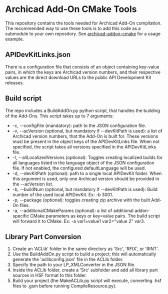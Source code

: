 # Archicad Add-On CMake Tools

This repository contains the tools needed for Archicad Add-On compilation. The recommended way to use these tools is to add this code as a submodule to your own repository. See [archicad-addon-cmake](https://github.com/GRAPHISOFT/archicad-addon-cmake) for a usage example.

## APIDevKitLinks.json

There is a configuration file that consists of an object containing key-value pairs, in which the keys are Archicad version numbers, and their respective values are the direct download URLs to the public API Development Kit releases.

## Build script

The repo includes a BuildAddOn.py python script, that handles the building of the Add-Ons. This script takes up to 7 arguments:

- -c, --configFile (mandatory): path to the JSON configuration file.
- -v, --acVersion (optional, but mandatory if --devKitPath is used): a list of Archicad version numbers, that the Add-On is built for. These versions must be present in the object keys of the APIDevKitLinks file. When not specified, the script takes all versions specified in the APIDevKitLinks file.
- -l, --allLocalizedVersions (optional): Toggles creating localized builds for all languages listed in the language object of the JSON configuration file. If not enabled, the configured defaultLanguage will be used.
- -d, --devKitPath (optional): path to a single local APIDevKit folder. When this argument is used, only one Archicad version should be provided in the --acVersion list.
- -b, --buildNum (optional, but mandatory if --devKitPath is used): Build number of the used local APIDevKit. Ex: -b 3001.
- -p, --package (optional): toggles creating zip archive with the built Add-On files.
- -a, --additionalCMakeParams (optional): a list of additional addon-specific CMake parameters as keys or key=value pairs. The build script will forward it to CMake. Ex: -a var1=value1 var2="value 2" var3.

## Library Part Conversion
1. Create an 'ACLib' folder in the same directory as 'Src', 'RFIX', or 'RINT'.
2. Use the BuildAddOn.py script to build a project; this will automatically generate the 'aclibconfig.json' file in the ACLib folder.
3. Specify the path to your LP_XMLConverter in the JSON file.
4. Inside the ACLib folder, create a 'Src' subfolder and add all library part sources in HSF format to this folder.
5. Build your project (the MakeACLib.py script will execute, converting .hsf files to .gsm before running CompileResource.py).